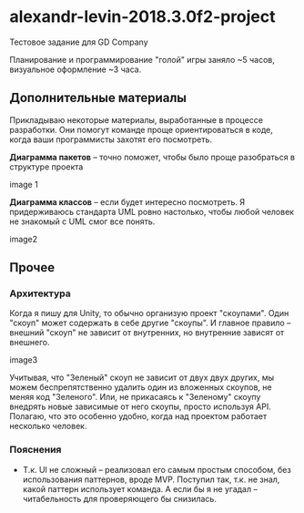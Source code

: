 # alexandr-levin-2018.3.0f2-project

Тестовое задание для GD Company

Планирование и программирование "голой" игры заняло ~5 часов, визуальное оформление ~3 часа.

## Дополнительные материалы

Прикладываю некоторые материалы, выработанные в процессе разработки. Они помогут команде проще ориентироваться в коде, когда ваши программисты захотят его посмотреть.

**Диаграмма пакетов** – точно поможет, чтобы было проще разобраться в структуре проекта

image 1

**Диаграмма классов** – если будет интересно посмотреть. Я придерживаюсь стандарта UML ровно настолько, чтобы любой человек не знакомый с UML смог все понять.

image2

## Прочее

### Архитектура

Когда я пишу для Unity, то обычно организую проект "скоупами". Один "скоуп" может содержать в себе другие "скоупы". И главное правило – внешний "скоуп" не зависит от внутренних, но внутренние зависят от внешнего.

image3

Учитывая, что "Зеленый" скоуп не зависит от двух двух других, мы можем беспрепятственно удалить один из вложенных скоупов, не меняя код "Зеленого". Или, не прикасаясь к "Зеленому" скоупу внедрять новые зависимые от него скоупы, просто используя API. Полагаю, что это особенно удобно, когда над проектом работает несколько человек.

### Пояснения

* Т.к. UI не сложный – реализовал его самым простым способом, без использования паттернов, вроде MVP. Поступил так, т.к. не знал, какой паттерн использует команда. А если бы я не угадал – читабельность для проверяющего бы снизилась.

